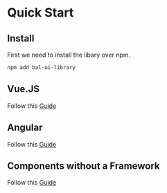 # Quick Start

## Install

First we need to install the libary over npm.

```bash
npm add bal-ui-library
```

## Vue.JS

Follow this [Guide](https://stenciljs.com/docs/vue)

## Angular

Follow this [Guide](https://stenciljs.com/docs/angular)

## Components without a Framework

Follow this [Guide](https://stenciljs.com/docs/javascript)
